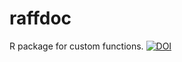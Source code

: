 raffdoc
=======
R package for custom functions.
[![DOI](https://zenodo.org/badge/24229882.svg)](https://doi.org/10.5281/zenodo.14945428)
